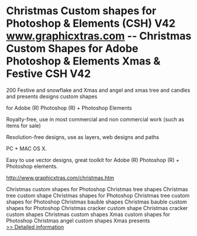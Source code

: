 # Christmas Custom shapes for Photoshop & Elements (CSH) V42<br />www.graphicxtras.com -- Christmas Custom Shapes for Adobe Photoshop & Elements Xmas & Festive CSH V42

200 Festive and snowflake and Xmas and angel and xmas tree and candles and presents designs custom shapes

for Adobe (R) Photoshop (R) + Photoshop Elements

Royalty-free, use in most commercial and non commercial work (such as items for sale)

Resolution-free designs, use as layers, web designs and paths

PC + MAC OS X.

Easy to use vector designs, great toolkit for Adobe (R) Photoshop (R) + Photoshop elements.

http://www.graphicxtras.com/christmas.htm

  Christmas custom shapes for Photoshop
Christmas tree shapes
Christmas tree custom shape
Christmas shapes for Photoshop
Christmas tree custom shapes for Photoshop
Christmas bauble shapes
Christmas bauble custom shapes for Photoshop
Christmas cracker custom shape
Christmas cracker custom shapes
Christmas custom shapes
Xmas custom shapes for Photoshop
Christmas angel custom shapes
Xmas presents<br />[>> Detailed information](https://secure.shareit.com/shareit/product.html?productid=300187775&affiliateid=200057808)